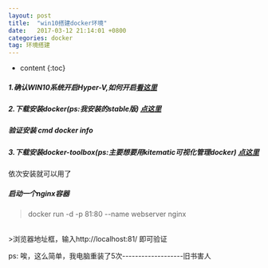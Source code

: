 ```yaml
---
layout: post
title:  "win10搭建docker环境"
date:   2017-03-12 21:14:01 +0800
categories: docker
tag: 环境搭建
---
```


* content
{:toc}



##### 1.确认WIN10系统开启Hyper-V,如何开启<a href="http://jingyan.baidu.com/article/86fae346c9311e3c49121aa9.html">看这里</a>
##### 2.下载安装docker(ps:我安装的stable版) <a href="https://www.docker.com/community-edition#/download">点这里</a>
#####  验证安装  cmd  docker info
##### 3.下载安装docker-toolbox(ps:主要想要用kitematic可视化管理docker) <a href="https://www.docker.com/products/docker-toolbox">点这里</a>
依次安装就可以用了
##### 启动一个nginx容器
>docker run -d -p 81:80 --name webserver nginx	
<br/>
>浏览器地址框，输入http://localhost:81/ 即可验证

ps: 唉，这么简单，我电脑重装了5次-------------------旧书害人

	

[jekyll]:      http://jekyllrb.com
[jekyll-gh]:   https://github.com/jekyll/jekyll
[jekyll-help]: https://github.com/jekyll/jekyll-help
